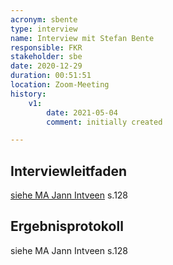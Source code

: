 ```yaml
---
acronym: sbente
type: interview
name: Interview mit Stefan Bente
responsible: FKR
stakeholder: sbe
date: 2020-12-29
duration: 00:51:51
location: Zoom-Meeting
history:
    v1:
        date: 2021-05-04
        comment: initially created

---
```

## Interviewleitfaden
[siehe MA Jann Intveen](./../literatureReferences/intveen.html) s.128

## Ergebnisprotokoll
siehe MA Jann Intveen s.128